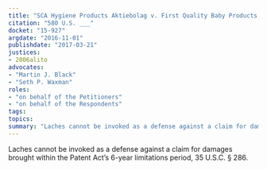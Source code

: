 ```yaml
---
title: "SCA Hygiene Products Aktiebolag v. First Quality Baby Products, LLC"
citation: "580 U.S. ___"
docket: "15-927"
argdate: "2016-11-01"
publishdate: "2017-03-21"
justices:
- 2006alito
advocates:
- "Martin J. Black"
- "Seth P. Waxman"
roles:
- "on behalf of the Petitioners"
- "on behalf of the Respondents"
tags:
topics:
summary: "Laches cannot be invoked as a defense against a claim for damages brought within the Patent Act’s 6-year limitations period, 35 U.S.C. § 286."
---
```

Laches cannot be invoked as a defense against a claim for damages brought within the Patent Act’s 6-year limitations period, 35 U.S.C. § 286.

